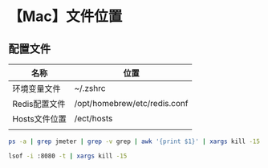 # 【Mac】文件位置

## 配置文件

| 名称        | 位置                           |
| --------- | ---------------------------- |
| 环境变量文件    | ~/.zshrc                     |
| Redis配置文件 | /opt/homebrew/etc/redis.conf |
| Hosts文件位置 | /ect/hosts                   |
|           |                              |

```bash
ps -a | grep jmeter | grep -v grep | awk '{print $1}' | xargs kill -15

lsof -i :8080 -t | xargs kill -15
```
